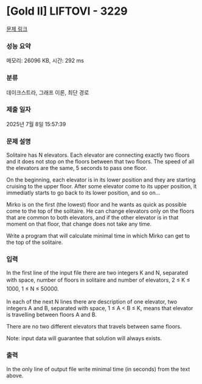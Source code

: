 # [Gold II] LIFTOVI - 3229 

[문제 링크](https://www.acmicpc.net/problem/3229) 

### 성능 요약

메모리: 26096 KB, 시간: 292 ms

### 분류

데이크스트라, 그래프 이론, 최단 경로

### 제출 일자

2025년 7월 8일 15:57:39

### 문제 설명

<p>Solitaire has N elevators. Each elevator are connecting exactly two floors and it does not stop on the floors between that two floors. The speed of all the elevators are the same, 5 seconds to pass one floor.</p>

<p>On the beginning, each elevator is in its lower position and they are starting cruising to the upper floor. After some elevator come to its upper position, it immediatly starts to go back to its lower position, and so on...</p>

<p>Mirko is on the first (the lowest) floor and he wants as quick as possible come to the top of the solitaire. He can change elevators only on the floors that are common to both elevators, and if the other elevator is in that moment on that floor, that change does not take any time.</p>

<p>Write a program that will calculate minimal time in which Mirko can get to the top of the solitaire. </p>

### 입력 

 <p>In the first line of the input file there are two integers K and N, separated with space, number of floors <span style="line-height:1.6em">in solitaire and number of elevators, 2 ≤ K ≤ 1000, 1 ≤ N ≤ 50000.</span></p>

<p>In each of the next N lines there are description of one elevator, two integers A and B, separated with space, 1 ≤ A < B ≤ K, means that elevator is travelling between floors A and B. </p>

<p>There are no two different elevators that travels between same floors.</p>

<p>Note: input data will guarantee that solution will always exists. </p>

### 출력 

 <p>In the only line of output file write minimal time (in seconds) from the text above. </p>

